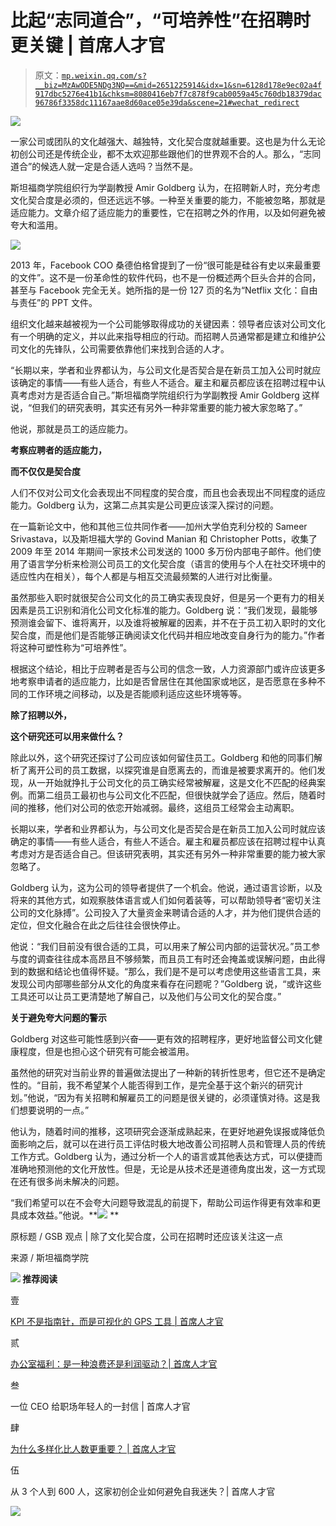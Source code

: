 # 比起“志同道合”，“可培养性”在招聘时更关键 | 首席人才官

> 原文：[`mp.weixin.qq.com/s?__biz=MzAwODE5NDg3NQ==&mid=2651225914&idx=1&sn=6128d178e9ec02a4f917dbc5276e41b1&chksm=8080416eb7f7c878f9cab0059a45c760db18379dac96786f3358dc11167aae8d60ace05e39da&scene=21#wechat_redirect`](http://mp.weixin.qq.com/s?__biz=MzAwODE5NDg3NQ==&mid=2651225914&idx=1&sn=6128d178e9ec02a4f917dbc5276e41b1&chksm=8080416eb7f7c878f9cab0059a45c760db18379dac96786f3358dc11167aae8d60ace05e39da&scene=21#wechat_redirect)

![](img/157440bb49436b33540ac3a716080e49.png)

一家公司或团队的文化越强大、越独特，文化契合度就越重要。这也是为什么无论初创公司还是传统企业，都不太欢迎那些跟他们的世界观不合的人。那么，“志同道合”的候选人就一定是合适人选吗？当然不是。

斯坦福商学院组织行为学副教授 Amir Goldberg 认为，在招聘新人时，充分考虑文化契合度是必须的，但还远远不够。一种至关重要的能力，不能被忽略，那就是适应能力。文章介绍了适应能力的重要性，它在招聘之外的作用，以及如何避免被夸大和滥用。

![](img/feef32739da3565beda8ccd7d96829cf.png)

2013 年，Facebook COO 桑德伯格曾提到了一份“很可能是硅谷有史以来最重要的文件”。这不是一份革命性的软件代码，也不是一份概述两个巨头合并的合同，甚至与 Facebook 完全无关。她所指的是一份 127 页的名为“Netflix 文化：自由与责任”的 PPT 文件。

组织文化越来越被视为一个公司能够取得成功的关键因素：领导者应该对公司文化有一个明确的定义，并以此来指导相应的行动。而招聘人员通常都是建立和维护公司文化的先锋队，公司需要依靠他们来找到合适的人才。

“长期以来，学者和业界都认为，与公司文化是否契合是在新员工加入公司时就应该确定的事情——有些人适合，有些人不适合。雇主和雇员都应该在招聘过程中认真考虑对方是否适合自己。”斯坦福商学院组织行为学副教授 Amir Goldberg 这样说，“但我们的研究表明，其实还有另外一种非常重要的能力被大家忽略了。”

他说，那就是员工的适应能力。

**考察应聘者的适应能力，**

**而不仅仅是契合度**

人们不仅对公司文化会表现出不同程度的契合度，而且也会表现出不同程度的适应能力。Goldberg 认为，这第二点其实是公司更应该深入探讨的问题。

在一篇新论文中，他和其他三位共同作者——加州大学伯克利分校的 Sameer Srivastava，以及斯坦福大学的 Govind Manian 和 Christopher Potts，收集了 2009 年至 2014 年期间一家技术公司发送的 1000 多万份内部电子邮件。他们使用了语言学分析来检测公司员工的文化契合度（语言的使用与个人在社交环境中的适应性内在相关），每个人都是与相互交流最频繁的人进行对比衡量。

虽然那些入职时就很契合公司文化的员工确实表现良好，但是另一个更有力的相关因素是员工识别和消化公司文化标准的能力。Goldberg 说：“我们发现，最能够预测谁会留下、谁将离开，以及谁将被解雇的因素，并不在于员工初入职时的文化契合度，而是他们是否能够正确阅读文化代码并相应地改变自身行为的能力。”作者将这种可塑性称为“可培养性”。

根据这个结论，相比于应聘者是否与公司的信念一致，人力资源部门或许应该更多地考察申请者的适应能力，比如是否曾居住在其他国家或地区，是否愿意在多种不同的工作环境之间移动，以及是否能顺利适应这些环境等等。

**除了招聘以外，**

**这个研究还可以用来做什么？**

除此以外，这个研究还探讨了公司应该如何留住员工。Goldberg 和他的同事们解析了离开公司的员工数据，以探究谁是自愿离去的，而谁是被要求离开的。他们发现，从一开始就挣扎于公司文化的员工确实经常被解雇，这是文化不匹配的经典案例。而第二组员工最初也与公司文化不匹配，但很快就学会了适应。然后，随着时间的推移，他们对公司的依恋开始减弱。最终，这组员工经常会主动离职。

长期以来，学者和业界都认为，与公司文化是否契合是在新员工加入公司时就应该确定的事情——有些人适合，有些人不适合。雇主和雇员都应该在招聘过程中认真考虑对方是否适合自己。但该研究表明，其实还有另外一种非常重要的能力被大家忽略了。

Goldberg 认为，这为公司的领导者提供了一个机会。他说，通过语言诊断，以及将来的其他方式，如观察肢体语言或人们如何着装等，可以帮助领导者“密切关注公司的文化脉搏”。公司投入了大量资金来聘请合适的人才，并为他们提供合适的定位，但文化融合在此之后往往会很快停止。

他说：“我们目前没有很合适的工具，可以用来了解公司内部的运营状况。”员工参与度的调查往往成本高昂且不够频繁，而且员工有时还会掩盖或误解问题，由此得到的数据和结论也值得怀疑。“那么，我们是不是可以考虑使用这些语言工具，来发现公司内部哪些部分从文化的角度来看存在问题呢？”Goldberg 说，“或许这些工具还可以让员工更清楚地了解自己，以及他们与公司文化的契合度。”

**关于避免夸大问题的警示**

Goldberg 对这些可能性感到兴奋——更有效的招聘程序，更好地监督公司文化健康程度，但是也担心这个研究有可能会被滥用。

虽然他的研究对当前业界的普遍做法提出了一种新的转折性思考，但它还不是确定性的。“目前，我不希望某个人能否得到工作，是完全基于这个新兴的研究计划。”他说，“因为有关招聘和解雇员工的问题是很关键的，必须谨慎对待。这是我们想要说明的一点。”

他认为，随着时间的推移，这项研究会逐渐成熟起来，在更好地避免误报或降低负面影响之后，就可以在进行员工评估时极大地改善公司招聘人员和管理人员的传统工作方式。Goldberg 认为，通过分析一个人的语言或其他表达方式，可以便捷而准确地预测他的文化开放性。但是，无论是从技术还是道德角度出发，这一方式现在还有很多尚未解决的问题。

“我们希望可以在不会夸大问题导致混乱的前提下，帮助公司运作得更有效率和更具成本效益。”他说。**![](img/1ec31dacb913bab51cab36bf739fbca5.png) **

原标题 / GSB 观点 | 除了文化契合度，公司在招聘时还应该关注这一点

来源 / 斯坦福商学院

**![](img/1ec31dacb913bab51cab36bf739fbca5.png) 推荐阅读**

壹

[KPI 不是指南针，而是可视化的 GPS 工具 | 首席人才官](http://mp.weixin.qq.com/s?__biz=MzAwODE5NDg3NQ==&mid=2651225800&idx=1&sn=540419d5c125f6440de27f578502cbf2&chksm=8080409cb7f7c98ad9563a4f9b2c4c474b18a0d721fb38cf5e81e089c70617ad952fae2436e5&scene=21#wechat_redirect)

贰

[办公室福利：是一种浪费还是利润驱动？| 首席人才官](http://mp.weixin.qq.com/s?__biz=MzAwODE5NDg3NQ==&mid=2651225757&idx=1&sn=cabfa1eeb863a27a2a560d43d9fac6b1&chksm=808040c9b7f7c9df7d11c212e032fb72134457ca0ad63cc7bde272a3adb68e1ea2dd390d0dc2&scene=21#wechat_redirect)

叁

一位 CEO 给职场年轻人的一封信 | 首席人才官

肆

[为什么多样化比人数更重要？ | 首席人才官](http://mp.weixin.qq.com/s?__biz=MzAwODE5NDg3NQ==&mid=2651225543&idx=1&sn=f35c8f8e209a3750de50d31ad8d838b4&chksm=80804393b7f7ca856ae7723b0721263f31c035b87444fa4d250da8d28630c48766648b4811d2&scene=21#wechat_redirect)

伍

从 3 个人到 600 人，这家初创企业如何避免自我迷失？| 首席人才官

![](img/83cbad04ba2d964e17bef882f284a4fd.png)